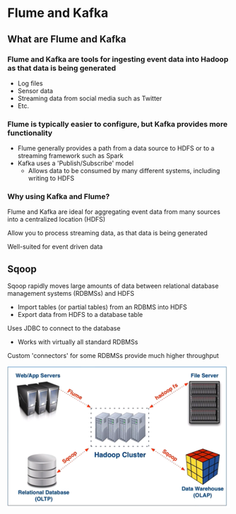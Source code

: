 # Flume and Kafka

## What are Flume and Kafka

### Flume and Kafka are tools for ingesting event data into Hadoop as that data is being generated

* Log files
* Sensor data
* Streaming data from social media such as Twitter
* Etc.

### Flume is typically easier to configure, but Kafka provides more functionality

* Flume generally provides a path from a data source to HDFS or to a streaming framework such as Spark
* Kafka uses a 'Publish/Subscribe' model
  * Allows data to be consumed by many different systems, including writing to HDFS

### Why using Kafka and Flume?

Flume and Kafka are ideal for aggregating event data from many sources into a centralized location \(HDFS\)

Allow you to process streaming data, as that data is being generated

Well-suited for event driven data

## Sqoop

Sqoop rapidly moves large amounts of data between relational database management systems \(RDBMSs\) and HDFS

* Import tables \(or partial tables\) from an RDBMS into HDFS
* Export data from HDFS to a database table

Uses JDBC to connect to the database

* Works with virtually all standard RDBMSs

Custom 'connectors' for some RDBMSs provide much higher throughput

![](../.gitbook/assets/image%20%2830%29.png)




